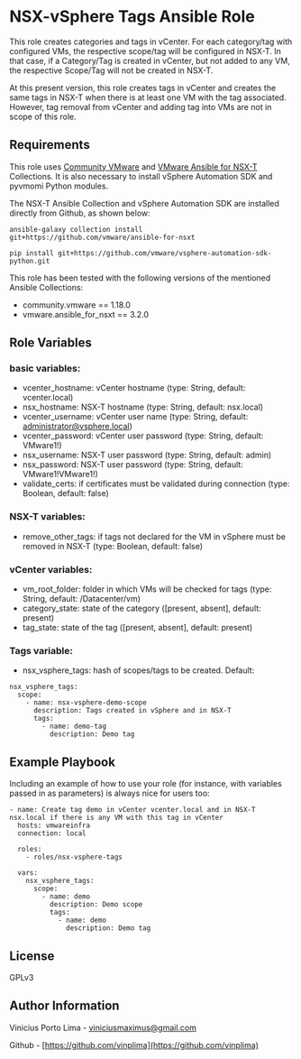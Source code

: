 NSX-vSphere Tags Ansible Role
=========

This role creates categories and tags in vCenter. For each category/tag with configured VMs, the respective scope/tag will be configured in NSX-T. In that case, if a Category/Tag is created in vCenter, but not added to any VM, the respective Scope/Tag will not be created in NSX-T. 

At this present version, this role creates tags in vCenter and creates the same tags in NSX-T when there is at least one VM with the tag associated. However, tag removal from vCenter and adding tag into VMs are not in scope of this role.

Requirements
------------

This role uses [Community VMware](https://docs.ansible.com/ansible/latest/collections/community/vmware/index.html) and [VMware Ansible for NSX-T](https://github.com/vmware/ansible-for-nsxt) Collections. It is also necessary to install vSphere Automation SDK and pyvmomi Python modules. 

The NSX-T Ansible Collection and vSphere Automation SDK are installed directly from Github, as shown below:

~~~
ansible-galaxy collection install git+https://github.com/vmware/ansible-for-nsxt

pip install git+https://github.com/vmware/vsphere-automation-sdk-python.git
~~~

This role has been tested with the following versions of the mentioned Ansible Collections:

- community.vmware == 1.18.0
- vmware.ansible_for_nsxt == 3.2.0

Role Variables
--------------

### basic variables:
- vcenter_hostname: vCenter hostname (type: String, default: vcenter.local)
- nsx_hostname: NSX-T hostname (type: String, default: nsx.local)
- vcenter_username: vCenter user name (type: String, default: administrator@vsphere.local)
- vcenter_password: vCenter user password (type: String, default: VMware1!)
- nsx_username: NSX-T user password (type: String, default: admin)
- nsx_password: NSX-T user password (type: String, default: VMware1!VMware1!)
- validate_certs: if certificates must be validated during connection (type: Boolean, default: false)

### NSX-T variables:
- remove_other_tags: if tags not declared for the VM in vSphere must be removed in NSX-T (type: Boolean, default: false)

### vCenter variables:
- vm_root_folder: folder in which VMs will be checked for tags (type: String, default: /Datacenter/vm)
- category_state: state of the category ([present, absent], default: present)
- tag_state: state of the tag ([present, absent], default: present)

### Tags variable:
- nsx_vsphere_tags: hash of scopes/tags to be created. Default:

~~~
nsx_vsphere_tags:
  scope: 
    - name: nsx-vsphere-demo-scope
      description: Tags created in vSphere and in NSX-T
      tags:
        - name: demo-tag
          description: Demo tag
~~~


Example Playbook
----------------

Including an example of how to use your role (for instance, with variables passed in as parameters) is always nice for users too:

~~~
- name: Create tag demo in vCenter vcenter.local and in NSX-T nsx.local if there is any VM with this tag in vCenter
  hosts: vmwareinfra
  connection: local

  roles:
    - roles/nsx-vsphere-tags
  
  vars:
    nsx_vsphere_tags:
      scope: 
        - name: demo
          description: Demo scope
          tags:
            - name: demo
              description: Demo tag
~~~

License
-------

GPLv3

Author Information
------------------

Vinicius Porto Lima - viniciusmaximus@gmail.com

Github - [https://github.com/vinplima](https://github.com/vinplima)
